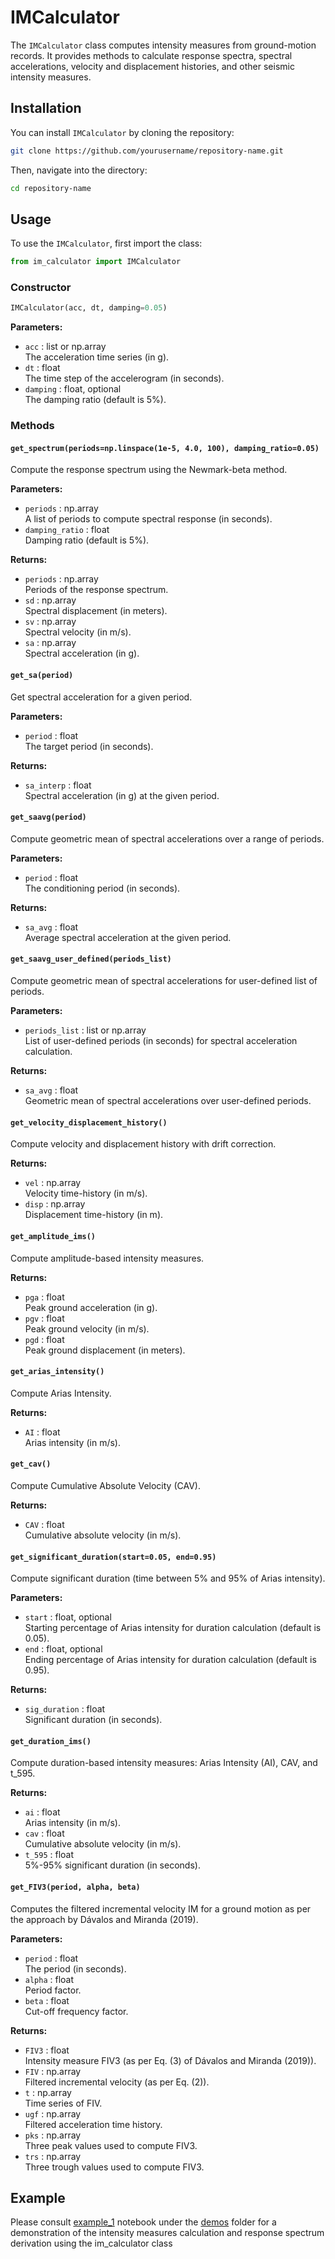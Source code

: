 
# IMCalculator

The `IMCalculator` class computes intensity measures from ground-motion records. It provides methods to calculate response spectra, spectral accelerations, velocity and displacement histories, and other seismic intensity measures.

## Installation

You can install `IMCalculator` by cloning the repository:

```bash
git clone https://github.com/yourusername/repository-name.git
```

Then, navigate into the directory:

```bash
cd repository-name
```

## Usage

To use the `IMCalculator`, first import the class:

```python
from im_calculator import IMCalculator
```

### Constructor

```python
IMCalculator(acc, dt, damping=0.05)
```

**Parameters:**
- `acc` : list or np.array  
  The acceleration time series (in g).
- `dt` : float  
  The time step of the accelerogram (in seconds).
- `damping` : float, optional  
  The damping ratio (default is 5%).

### Methods

#### `get_spectrum(periods=np.linspace(1e-5, 4.0, 100), damping_ratio=0.05)`
Compute the response spectrum using the Newmark-beta method.

**Parameters:**
- `periods` : np.array  
  A list of periods to compute spectral response (in seconds).
- `damping_ratio` : float  
  Damping ratio (default is 5%).

**Returns:**
- `periods` : np.array  
  Periods of the response spectrum.
- `sd` : np.array  
  Spectral displacement (in meters).
- `sv` : np.array  
  Spectral velocity (in m/s).
- `sa` : np.array  
  Spectral acceleration (in g).

#### `get_sa(period)`
Get spectral acceleration for a given period.

**Parameters:**
- `period` : float  
  The target period (in seconds).

**Returns:**
- `sa_interp` : float  
  Spectral acceleration (in g) at the given period.

#### `get_saavg(period)`
Compute geometric mean of spectral accelerations over a range of periods.

**Parameters:**
- `period` : float  
  The conditioning period (in seconds).

**Returns:**
- `sa_avg` : float  
  Average spectral acceleration at the given period.

#### `get_saavg_user_defined(periods_list)`
Compute geometric mean of spectral accelerations for user-defined list of periods.

**Parameters:**
- `periods_list` : list or np.array  
  List of user-defined periods (in seconds) for spectral acceleration calculation.

**Returns:**
- `sa_avg` : float  
  Geometric mean of spectral accelerations over user-defined periods.

#### `get_velocity_displacement_history()`
Compute velocity and displacement history with drift correction.

**Returns:**
- `vel` : np.array  
  Velocity time-history (in m/s).
- `disp` : np.array  
  Displacement time-history (in m).

#### `get_amplitude_ims()`
Compute amplitude-based intensity measures.

**Returns:**
- `pga` : float  
  Peak ground acceleration (in g).
- `pgv` : float  
  Peak ground velocity (in m/s).
- `pgd` : float  
  Peak ground displacement (in meters).

#### `get_arias_intensity()`
Compute Arias Intensity.

**Returns:**
- `AI` : float  
  Arias intensity (in m/s).

#### `get_cav()`
Compute Cumulative Absolute Velocity (CAV).

**Returns:**
- `CAV` : float  
  Cumulative absolute velocity (in m/s).

#### `get_significant_duration(start=0.05, end=0.95)`
Compute significant duration (time between 5% and 95% of Arias intensity).

**Parameters:**
- `start` : float, optional  
  Starting percentage of Arias intensity for duration calculation (default is 0.05).
- `end` : float, optional  
  Ending percentage of Arias intensity for duration calculation (default is 0.95).

**Returns:**
- `sig_duration` : float  
  Significant duration (in seconds).

#### `get_duration_ims()`
Compute duration-based intensity measures: Arias Intensity (AI), CAV, and t_595.

**Returns:**
- `ai` : float  
  Arias intensity (in m/s).
- `cav` : float  
  Cumulative absolute velocity (in m/s).
- `t_595` : float  
  5%-95% significant duration (in seconds).

#### `get_FIV3(period, alpha, beta)`
Computes the filtered incremental velocity IM for a ground motion as per the approach by Dávalos and Miranda (2019).

**Parameters:**
- `period` : float  
  The period (in seconds).
- `alpha` : float  
  Period factor.
- `beta` : float  
  Cut-off frequency factor.

**Returns:**
- `FIV3` : float  
  Intensity measure FIV3 (as per Eq. (3) of Dávalos and Miranda (2019)).
- `FIV` : np.array  
  Filtered incremental velocity (as per Eq. (2)).
- `t` : np.array  
  Time series of FIV.
- `ugf` : np.array  
  Filtered acceleration time history.
- `pks` : np.array  
  Three peak values used to compute FIV3.
- `trs` : np.array  
  Three trough values used to compute FIV3.

## Example

Please consult [example_1](demos/example_1.ipynb) notebook under the [demos](demos/) folder for a demonstration of the intensity measures calculation and response spectrum derivation using the im_calculator class
